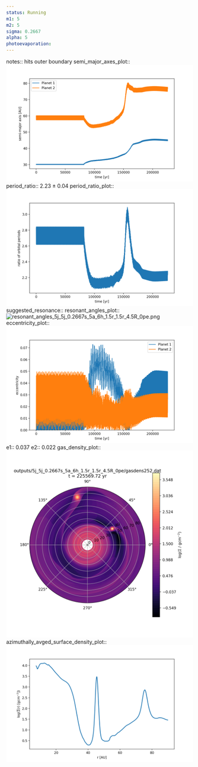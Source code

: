 ```yaml
---
status: Running
m1: 5
m2: 5
sigma: 0.2667
alpha: 5
photoevaporation: 
---
```


notes:: hits outer boundary
semi_major_axes_plot:: ![semi_major_axes_5j_5j_0.2667s_5a_6h_1.5r_1.5r_4.5R_0pe.png](plots/semi_major_axes/semi_major_axes_5j_5j_0.2667s_5a_6h_1.5r_1.5r_4.5R_0pe.png)
period_ratio:: 2.23 ± 0.04
period_ratio_plot:: ![period_ratio_5j_5j_0.2667s_5a_6h_1.5r_1.5r_4.5R_0pe.png](plots/period_ratio/period_ratio_5j_5j_0.2667s_5a_6h_1.5r_1.5r_4.5R_0pe.png)
suggested_resonance:: 
resonant_angles_plot:: ![resonant_angles_5j_5j_0.2667s_5a_6h_1.5r_1.5r_4.5R_0pe.png](plots/resonant_angles/resonant_angles_5j_5j_0.2667s_5a_6h_1.5r_1.5r_4.5R_0pe.png)
eccentricity_plot:: ![eccentricity_5j_5j_0.2667s_5a_6h_1.5r_1.5r_4.5R_0pe.png](plots/eccentricity/eccentricity_5j_5j_0.2667s_5a_6h_1.5r_1.5r_4.5R_0pe.png)
e1:: 0.037
e2:: 0.022
gas_density_plot:: ![gas_density_5j_5j_0.2667s_5a_6h_1.5r_1.5r_4.5R_0pe.png](plots/gas_density/gas_density_5j_5j_0.2667s_5a_6h_1.5r_1.5r_4.5R_0pe.png)
azimuthally_avged_surface_density_plot:: ![azimuthally_avged_surface_density_5j_5j_0.2667s_5a_6h_1.5r_1.5r_4.5R_0pe.png](plots/azimuthally_avged_surface_density/azimuthally_avged_surface_density_5j_5j_0.2667s_5a_6h_1.5r_1.5r_4.5R_0pe.png)
